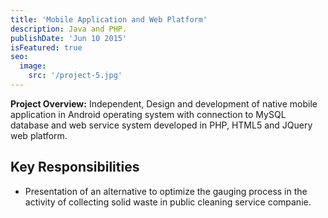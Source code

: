 ```yaml
---
title: 'Mobile Application and Web Platform'
description: Java and PHP.
publishDate: 'Jun 10 2015'
isFeatured: true
seo:
  image:
    src: '/project-5.jpg'
---
```


**Project Overview:**
Independent, Design and development of native mobile application in Android operating system with connection to MySQL database and web service system developed in PHP, HTML5 and JQuery web platform.

## Key Responsibilities

- Presentation of an alternative to optimize the gauging process in the activity of collecting solid waste in public cleaning service companie.
